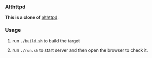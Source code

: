 ### Althttpd
**This is a clone of** [althttpd](https://sqlite.org/althttpd/file/althttpd.c).

### Usage

1. run `./build.sh` to build the target

2. run `./run.sh` to start server and then open the browser to check it.
